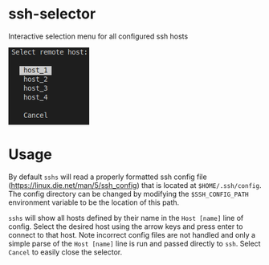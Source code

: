 # ssh-selector
Interactive selection menu for all configured ssh hosts

![Example](exampleUse.png)

# Usage
By default `sshs` will read a properly formatted ssh config file (https://linux.die.net/man/5/ssh_config) that is located at `$HOME/.ssh/config`. The config directory can be changed by modifying the `$SSH_CONFIG_PATH` environment variable to be the location of this path.

`sshs` will show all hosts defined by their name in the `Host [name]` line of config. Select the desired host using the arrow keys and press enter to connect to that host. Note incorrect config files are not handled and only a simple parse of the `Host [name]` line is run and passed directly to `ssh`. Select `Cancel` to easily close the selector.
